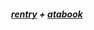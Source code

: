
<h5 align="center"
![tumblr_f3d3f8301e212f10c870d69529568c94_b3747036_1280](https://github.com/user-attachments/assets/a7500f78-f21e-4e27-8907-df5d45b84cda)
@venomhasrabiess

  
<h5 align="center"> 

[rentry](https://rentry.co/koganee) + [atabook](https://keithgane.atabook.org/)


